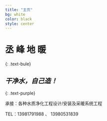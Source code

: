 ```yaml
---
title: "主页"
bg: white
color: black
style: center
---
```


# 丞 峰 地 暖
{: .text-bule}

<span class="fa-stack subtlecircle" style="font-size:100px; background:rgba(255,166,0,0.1)">
  <i class="fa fa-circle fa-stack-2x text-white"></i>
  <i class="fa fa-bicycle fa-stack-1x text-orange"></i>
</span>

## *干净水，自己造！*
{: .text-purple}


承接：各种水质净化工程设计/安装及采暖系统工程

TEL：13981791988 、 13980531839
